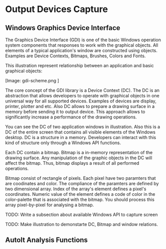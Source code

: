 # Output Devices Capture

## Windows Graphics Device Interface

The Graphics Device Interface (GDI) is one of the basic Windows operation system components that responses to work with the graphical objects. All elements of a typical application's window are constructed using objects. Examples are Device Contexts, Bitmaps, Brushes, Colors and Fonts.

This illustration represent relationship between an application and basic graphical objects:

[Image: gdi-scheme.png ]

The core concept of the GDI library is a Device Context (DC). The DC is an abstraction that allows developers to operate with graphical objects in one universal way for all supported devices. Examples of devices are display, printer, plotter and etc. Also DC allows to prepare a drawing surface in a memory before sending it to output device. This approach allows to significantly increase a performance of the drawing operations.

You can see the DC of two application windows in illustration. Also this is a DC of the entire screen that contains all visible elements of the Windows desktop. DC is a structure in a memory. Developers can interact with this kind of structure only through a Windows API functions.

Each DC contain a bitmap. Bitmap is a in-memory representation of the drawing surface. Any manipulation of the graphic objects in the DC will affect the bitmap. Thus, bitmap displays a result of all performed operations.

Bitmap consist of rectangle of pixels. Each pixel have two paramters that are coodinates and color. The compliance of the paramters are defined by two dimensional array. Index of the array's element defines a pixel's coordinates. Numeric value of the element defines a code of color in the color-palette that is associated with the bitmap. You should process this array pixel-by-pixel for analysing a bitmap.

TODO: Write a subsection about available Windows API to capture screen

TODO: Make illustration to demonstarte DC, Bitmap and window relations.

## AutoIt Analysis Functions